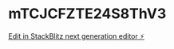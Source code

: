 # mTCJCFZTE24S8ThV3

[Edit in StackBlitz next generation editor ⚡️](https://stackblitz.com/~/github.com/m0x0m0x/mTCJCFZTE24S8ThV3)